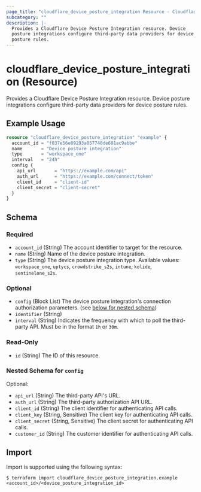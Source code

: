 ```yaml
---
page_title: "cloudflare_device_posture_integration Resource - Cloudflare"
subcategory: ""
description: |-
  Provides a Cloudflare Device Posture Integration resource. Device
  posture integrations configure third-party data providers for device
  posture rules.
---
```


# cloudflare_device_posture_integration (Resource)

Provides a Cloudflare Device Posture Integration resource. Device
posture integrations configure third-party data providers for device
posture rules.

## Example Usage

```terraform
resource "cloudflare_device_posture_integration" "example" {
  account_id = "f037e56e89293a057740de681ac9abbe"
  name       = "Device posture integration"
  type       = "workspace_one"
  interval   = "24h"
  config {
    api_url       = "https://example.com/api"
    auth_url      = "https://example.com/connect/token"
    client_id     = "client-id"
    client_secret = "client-secret"
  }
}
```
<!-- schema generated by tfplugindocs -->
## Schema

### Required

- `account_id` (String) The account identifier to target for the resource.
- `name` (String) Name of the device posture integration.
- `type` (String) The device posture integration type. Available values: `workspace_one`, `uptycs`, `crowdstrike_s2s`, `intune`, `kolide`, `sentinelone_s2s`.

### Optional

- `config` (Block List) The device posture integration's connection authorization parameters. (see [below for nested schema](#nestedblock--config))
- `identifier` (String)
- `interval` (String) Indicates the frequency with which to poll the third-party API. Must be in the format `1h` or `30m`.

### Read-Only

- `id` (String) The ID of this resource.

<a id="nestedblock--config"></a>
### Nested Schema for `config`

Optional:

- `api_url` (String) The third-party API's URL.
- `auth_url` (String) The third-party authorization API URL.
- `client_id` (String) The client identifier for authenticating API calls.
- `client_key` (String, Sensitive) The client key for authenticating API calls.
- `client_secret` (String, Sensitive) The client secret for authenticating API calls.
- `customer_id` (String) The customer identifier for authenticating API calls.

## Import

Import is supported using the following syntax:

```shell
$ terraform import cloudflare_device_posture_integration.example <account_id>/<device_posture_integration_id>
```
